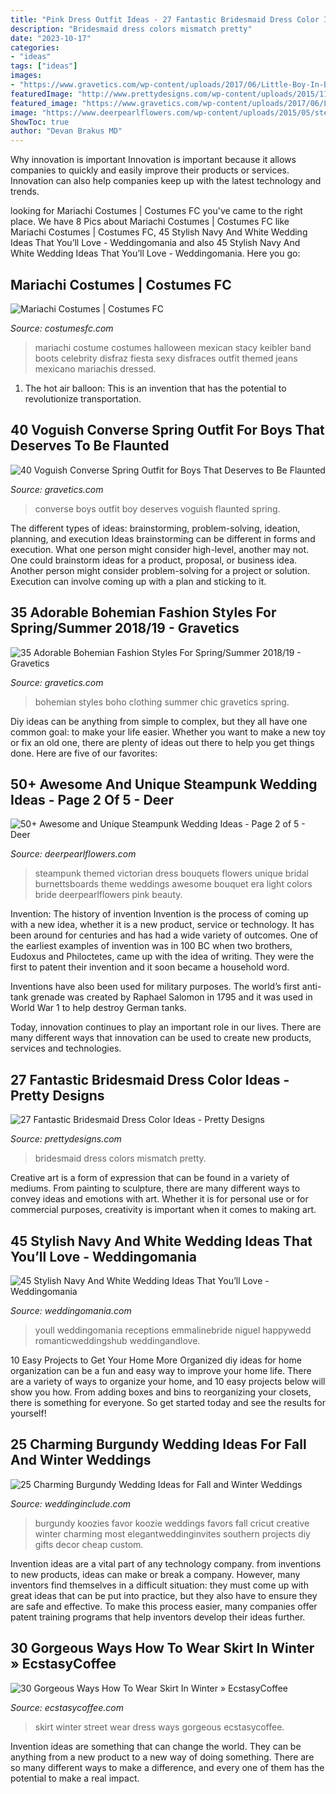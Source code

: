 ```yaml
---
title: "Pink Dress Outfit Ideas - 27 Fantastic Bridesmaid Dress Color Ideas"
description: "Bridesmaid dress colors mismatch pretty"
date: "2023-10-17"
categories:
- "ideas"
tags: ["ideas"]
images:
- "https://www.gravetics.com/wp-content/uploads/2017/06/Little-Boy-In-Black-With-Red-Converse.jpg"
featuredImage: "http://www.prettydesigns.com/wp-content/uploads/2015/11/Mismatch-Colors.jpg"
featured_image: "https://www.gravetics.com/wp-content/uploads/2017/06/Little-Boy-In-Black-With-Red-Converse.jpg"
image: "https://www.deerpearlflowers.com/wp-content/uploads/2015/05/steampunk-themed-wedding-dress.jpg"
ShowToc: true
author: "Devan Brakus MD"
---
```



Why innovation is important
Innovation is important because it allows companies to quickly and easily improve their products or services. Innovation can also help companies keep up with the latest technology and trends.

	

		
looking for Mariachi Costumes | Costumes FC you've came to the right place. We have 8 Pics about Mariachi Costumes | Costumes FC like Mariachi Costumes | Costumes FC, 45 Stylish Navy And White Wedding Ideas That You’ll Love - Weddingomania and also 45 Stylish Navy And White Wedding Ideas That You’ll Love - Weddingomania. Here you go:
		
    
## Mariachi Costumes | Costumes FC

<img loading=lazy src="http://www.costumesfc.com/wp-content/uploads/2014/11/Mariachi-Girl-Costume.jpg" onerror="this.onerror=null;this.src='https://tse4.mm.bing.net/th?id=OIP.fvg9stmN43KZdjNAqWohtQHaKc&amp;pid=15.1';" alt="Mariachi Costumes | Costumes FC">

_Source: costumesfc.com_

>mariachi costume costumes halloween mexican stacy keibler band boots celebrity disfraz fiesta sexy disfraces outfit themed jeans mexicano mariachis dressed. 

	

1. The hot air balloon: This is an invention that has the potential to revolutionize transportation.

    
## 40 Voguish Converse Spring Outfit For Boys That Deserves To Be Flaunted

<img loading=lazy src="https://www.gravetics.com/wp-content/uploads/2017/06/Little-Boy-In-Black-With-Red-Converse.jpg" onerror="this.onerror=null;this.src='https://tse1.mm.bing.net/th?id=OIP.2rNAfENAyNYQfnwDlgKmIgHaJQ&amp;pid=15.1';" alt="40 Voguish Converse Spring Outfit for Boys That Deserves to Be Flaunted">

_Source: gravetics.com_

>converse boys outfit boy deserves voguish flaunted spring. 

	

The different types of ideas: brainstorming, problem-solving, ideation, planning, and execution
Ideas brainstorming can be different in forms and execution. What one person might consider high-level, another may not. One could brainstorm ideas for a product, proposal, or business idea. Another person might consider problem-solving for a project or solution. Execution can involve coming up with a plan and sticking to it.

    
## 35 Adorable Bohemian Fashion Styles For Spring/Summer 2018/19 - Gravetics

<img loading=lazy src="https://www.gravetics.com/wp-content/uploads/2017/02/Boho-Chic-Bohemian-Style-Clothing-Dresses5.jpg" onerror="this.onerror=null;this.src='https://tse1.mm.bing.net/th?id=OIP.ECwiZa0tNePnrIAQXA8E3gHaL2&amp;pid=15.1';" alt="35 Adorable Bohemian Fashion Styles For Spring/Summer 2018/19 - Gravetics">

_Source: gravetics.com_

>bohemian styles boho clothing summer chic gravetics spring. 

	

Diy ideas can be anything from simple to complex, but they all have one common goal: to make your life easier. Whether you want to make a new toy or fix an old one, there are plenty of ideas out there to help you get things done. Here are five of our favorites: 

    
## 50+ Awesome And Unique Steampunk Wedding Ideas - Page 2 Of 5 - Deer

<img loading=lazy src="https://www.deerpearlflowers.com/wp-content/uploads/2015/05/steampunk-themed-wedding-dress.jpg" onerror="this.onerror=null;this.src='https://tse1.mm.bing.net/th?id=OIP.qDXtdfxbcR9J9u0WcUjoYwHaLH&amp;pid=15.1';" alt="50+ Awesome and Unique Steampunk Wedding Ideas - Page 2 of 5 - Deer">

_Source: deerpearlflowers.com_

>steampunk themed victorian dress bouquets flowers unique bridal burnettsboards theme weddings awesome bouquet era light colors bride deerpearlflowers pink beauty. 

	

Invention: The history of invention
Invention is the process of coming up with a new idea, whether it is a new product, service or technology. It has been around for centuries and has had a wide variety of outcomes. 
One of the earliest examples of invention was in 100 BC when two brothers, Eudoxus and Philoctetes, came up with the idea of writing. They were the first to patent their invention and it soon became a household word. 

Inventions have also been used for military purposes. The world’s first anti-tank grenade was created by Raphael Salomon in 1795 and it was used in World War 1 to help destroy German tanks. 

Today, innovation continues to play an important role in our lives. There are many different ways that innovation can be used to create new products, services and technologies.

    
## 27 Fantastic Bridesmaid Dress Color Ideas - Pretty Designs

<img loading=lazy src="http://www.prettydesigns.com/wp-content/uploads/2015/11/Mismatch-Colors.jpg" onerror="this.onerror=null;this.src='https://tse1.mm.bing.net/th?id=OIP.hU8iXQTHMwJUaBUeuj9JsAHaLC&amp;pid=15.1';" alt="27 Fantastic Bridesmaid Dress Color Ideas - Pretty Designs">

_Source: prettydesigns.com_

>bridesmaid dress colors mismatch pretty. 

	

Creative art is a form of expression that can be found in a variety of mediums. From painting to sculpture, there are many different ways to convey ideas and emotions with art. Whether it is for personal use or for commercial purposes, creativity is important when it comes to making art.

    
## 45 Stylish Navy And White Wedding Ideas That You’ll Love - Weddingomania

<img loading=lazy src="https://i.weddingomania.com/stylish-navy-and-white-wedding-ideas-that-youll-love-30-500x750.jpg" onerror="this.onerror=null;this.src='https://tse4.mm.bing.net/th?id=OIP.6b-HPurJXFyQXxFRjQBoOwHaLH&amp;pid=15.1';" alt="45 Stylish Navy And White Wedding Ideas That You’ll Love - Weddingomania">

_Source: weddingomania.com_

>youll weddingomania receptions emmalinebride niguel happywedd romanticweddingshub weddingandlove. 

	

10 Easy Projects to Get Your Home More Organized
diy ideas for home organization can be a fun and easy way to improve your home life. There are a variety of ways to organize your home, and 10 easy projects below will show you how. From adding boxes and bins to reorganizing your closets, there is something for everyone. So get started today and see the results for yourself!

    
## 25 Charming Burgundy Wedding Ideas For Fall And Winter Weddings

<img loading=lazy src="https://www.weddinginclude.com/wp-content/uploads/2019/09/Charming-Burgundy-Wedding-ideas-for-Fall-and-Winter-Weddings-10.jpg" onerror="this.onerror=null;this.src='https://tse3.mm.bing.net/th?id=OIP.sNg5ZsQcB0osJfZCow-0TQHaLH&amp;pid=15.1';" alt="25 Charming Burgundy Wedding Ideas for Fall and Winter Weddings">

_Source: weddinginclude.com_

>burgundy koozies favor koozie weddings favors fall cricut creative winter charming most elegantweddinginvites southern projects diy gifts decor cheap custom. 

	

Invention ideas are a vital part of any technology company. from inventions to new products, ideas can make or break a company. However, many inventors find themselves in a difficult situation: they must come up with great ideas that can be put into practice, but they also have to ensure they are safe and effective. To make this process easier, many companies offer patent training programs that help inventors develop their ideas further.

    
## 30 Gorgeous Ways How To Wear Skirt In Winter » EcstasyCoffee

<img loading=lazy src="https://i0.wp.com/www.ecstasycoffee.com/wp-content/uploads/2016/10/Skirt-Street-Style-8.jpg" onerror="this.onerror=null;this.src='https://tse1.mm.bing.net/th?id=OIP.4UdPINK_Y3cdC81VhcK9-wHaLH&amp;pid=15.1';" alt="30 Gorgeous Ways How To Wear Skirt In Winter » EcstasyCoffee">

_Source: ecstasycoffee.com_

>skirt winter street wear dress ways gorgeous ecstasycoffee. 

	

Invention ideas are something that can change the world. They can be anything from a new product to a new way of doing something. There are so many different ways to make a difference, and every one of them has the potential to make a real impact.

